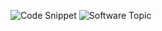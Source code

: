 ![Code Snippet](https://gist.github.com/Darshan-Limbani/bcded273652026e06a18ad29783e5a03)
![Software Topic](https://gist.github.com/Darshan-Limbani/a9394c8237bca15824835a700f5146a5)

